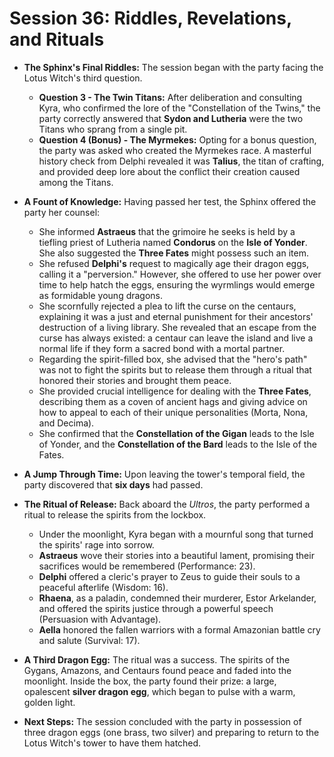 # Session 36: Riddles, Revelations, and Rituals

*   **The Sphinx's Final Riddles:** The session began with the party facing the Lotus Witch's third question.
    *   **Question 3 - The Twin Titans:** After deliberation and consulting Kyra, who confirmed the lore of the "Constellation of the Twins," the party correctly answered that **Sydon and Lutheria** were the two Titans who sprang from a single pit.
    *   **Question 4 (Bonus) - The Myrmekes:** Opting for a bonus question, the party was asked who created the Myrmekes race. A masterful history check from Delphi revealed it was **Talius**, the titan of crafting, and provided deep lore about the conflict their creation caused among the Titans.

*   **A Fount of Knowledge:** Having passed her test, the Sphinx offered the party her counsel:
    *   She informed **Astraeus** that the grimoire he seeks is held by a tiefling priest of Lutheria named **Condorus** on the **Isle of Yonder**. She also suggested the **Three Fates** might possess such an item.
    *   She refused **Delphi's** request to magically age their dragon eggs, calling it a "perversion." However, she offered to use her power over time to help hatch the eggs, ensuring the wyrmlings would emerge as formidable young dragons.
    *   She scornfully rejected a plea to lift the curse on the centaurs, explaining it was a just and eternal punishment for their ancestors' destruction of a living library. She revealed that an escape from the curse has always existed: a centaur can leave the island and live a normal life if they form a sacred bond with a mortal partner.
    *   Regarding the spirit-filled box, she advised that the "hero's path" was not to fight the spirits but to release them through a ritual that honored their stories and brought them peace.
    *   She provided crucial intelligence for dealing with the **Three Fates**, describing them as a coven of ancient hags and giving advice on how to appeal to each of their unique personalities (Morta, Nona, and Decima).
    *   She confirmed that the **Constellation of the Gigan** leads to the Isle of Yonder, and the **Constellation of the Bard** leads to the Isle of the Fates.

*   **A Jump Through Time:** Upon leaving the tower's temporal field, the party discovered that **six days** had passed.

*   **The Ritual of Release:** Back aboard the *Ultros*, the party performed a ritual to release the spirits from the lockbox.
    *   Under the moonlight, Kyra began with a mournful song that turned the spirits' rage into sorrow.
    *   **Astraeus** wove their stories into a beautiful lament, promising their sacrifices would be remembered (Performance: 23).
    *   **Delphi** offered a cleric's prayer to Zeus to guide their souls to a peaceful afterlife (Wisdom: 16).
    *   **Rhaena**, as a paladin, condemned their murderer, Estor Arkelander, and offered the spirits justice through a powerful speech (Persuasion with Advantage).
    *   **Aella** honored the fallen warriors with a formal Amazonian battle cry and salute (Survival: 17).

*   **A Third Dragon Egg:** The ritual was a success. The spirits of the Gygans, Amazons, and Centaurs found peace and faded into the moonlight. Inside the box, the party found their prize: a large, opalescent **silver dragon egg**, which began to pulse with a warm, golden light.

*   **Next Steps:** The session concluded with the party in possession of three dragon eggs (one brass, two silver) and preparing to return to the Lotus Witch's tower to have them hatched. 